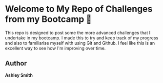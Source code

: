 # Welcome to My Repo of Challenges from my Bootcamp 👋

This repo is designed to post some the more advanced challenges that I undertake in my bootcamp. I made this to try and keep track of my progress and also to familiarise myself with using Git and Github. I feel like this is an excellent way to see how I'm improving over time.

## Author

**Ashley Smith**